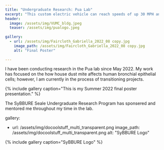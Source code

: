 ```yaml
---
title: "Undergraduate Research: Pua Lab"
excerpt: "This custom electric vehicle can reach speeds of up 30 MPH and has a range of over 50 miles!"
header:
  image: /assets/img/VUMC_bldg.jpeg 
  teaser: /assets/img/pualogo.jpeg
   
gallery:
  - url: /assets/img/Faircloth_Gabriella_2022_08 copy.jpg
    image_path: /assets/img/Faircloth_Gabriella_2022_08 copy.jpg
    alt: "Final Poster"  
  
---
```


I have been conducting research in the Pua lab since May 2022. My work has focused on the how house dust mite affects human bronchial epithelial cells; however, I am currently in the process of transitioning projects.

{% include gallery caption="This is my Summer 2022 final poster presentation." %}


The SyBBURE Seale Undergraduate Research Program has sponsered and mentored me throughout my time in the lab.


gallery:
  - url: /assets/img/docoolstuff_multi_transparent.png
    image_path: /assets/img/docoolstuff_multi_transparent.png
    alt: "SyBBURE Logo"
    
{% include gallery caption="SyBBURE Logo" %}
